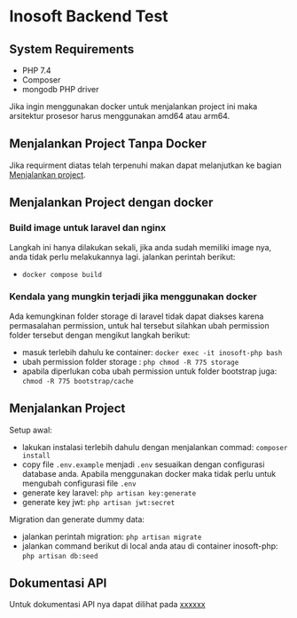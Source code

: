 # Inosoft Backend Test

## System Requirements

 - PHP 7.4
 - Composer
 - mongodb PHP driver

Jika ingin menggunakan docker untuk menjalankan project ini maka arsitektur prosesor harus menggunakan amd64 atau arm64.

## Menjalankan Project Tanpa Docker
Jika requirment diatas telah terpenuhi makan dapat melanjutkan ke bagian [Menjalankan project](#menjalankan-project).

## Menjalankan Project dengan docker

### Build image untuk laravel dan nginx
Langkah ini hanya dilakukan sekali, jika anda sudah memiliki image nya, anda tidak perlu melakukannya lagi. jalankan perintah berikut:
- `docker compose build`

### Kendala yang mungkin terjadi jika menggunakan docker
Ada kemungkinan folder storage di laravel tidak dapat diakses karena permasalahan permission, untuk hal tersebut silahkan ubah permission folder tersebut dengan mengikut langkah berikut:
 - masuk terlebih dahulu ke container: `docker exec -it inosoft-php bash`
 - ubah permission folder storage : `php chmod -R 775 storage`
 - apabila diperlukan coba ubah permission untuk folder bootstrap juga: `chmod -R 775 bootstrap/cache`


## Menjalankan Project
Setup awal:
- lakukan instalasi terlebih dahulu dengan menjalankan commad: `composer install`
- copy file `.env.example` menjadi `.env` sesuaikan dengan configurasi database anda. Apabila menggunakan docker maka tidak perlu untuk mengubah configurasi file `.env`
- generate key laravel: `php artisan key:generate`
- generate key jwt: `php artisan jwt:secret`

Migration dan generate dummy data:
- jalankan perintah migration: `php artisan migrate`
- jalankan command berikut di local anda atau di container inosoft-php: `php artisan db:seed`

## Dokumentasi API
Untuk dokumentasi API nya dapat dilihat pada [xxxxxx](https://google.com)
